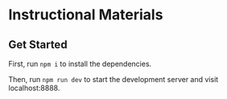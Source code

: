 # Instructional Materials

## Get Started

First, run `npm i` to install the dependencies.

Then, run `npm run dev` to start the development server and visit localhost:8888.
